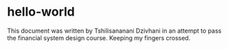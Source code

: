 # hello-world

This document was written by Tshilisananani Dzivhani in an attempt to pass the financial system design course.
Keeping my fingers crossed.
